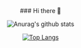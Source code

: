 <div align="center">### Hi there 👋

<!--
**Soruss/Soruss** is a ✨ _special_ ✨ repository because its `README.md` (this file) appears on your GitHub profile.

Here are some ideas to get you started:

- 🔭 I’m currently working on ...
- 🌱 I’m currently learning ...
- 👯 I’m looking to collaborate on ...
- 🤔 I’m looking for help with ...
- 💬 Ask me about ...
- 📫 How to reach me: ...
- 😄 Pronouns: ...
- ⚡ Fun fact: ...
-->

![Anurag's github stats](https://github-readme-stats.vercel.app/api?username=soruss&show_icons=true&theme=radical)

[![Top Langs](https://github-readme-stats.vercel.app/api/top-langs/?username=soruss&show_icons=true&theme=radical)](https://github.com/anuraghazra/github-readme-stats)
</div>
